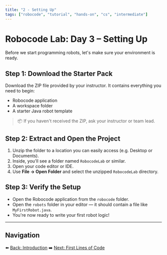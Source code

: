 ```yaml
---
title: "2 - Setting Up"
tags: ["robocode", "tutorial", "hands-on", "cs", "intermediate"]
---
```


# Robocode Lab: Day 3 – Setting Up

Before we start programming robots, let's make sure your environment is ready.

## Step 1: Download the Starter Pack

Download the ZIP file provided by your instructor. It contains everything you need to begin:

- Robocode application
- A workspace folder
- A starter Java robot template

> 📦 If you haven't received the ZIP, ask your instructor or team lead.

## Step 2: Extract and Open the Project

1. Unzip the folder to a location you can easily access (e.g. Desktop or Documents).
2. Inside, you'll see a folder named `RobocodeLab` or similar.
3. Open your code editor or IDE.
4. Use **File → Open Folder** and select the unzipped `RobocodeLab` directory.

## Step 3: Verify the Setup

- Open the Robocode application from the `robocode` folder.
- Open the `robots` folder in your editor — it should contain a file like `MyFirstRobot.java`.
- You're now ready to write your first robot logic!

---

## Navigation

⬅️ [Back: Introduction](/robocode/Day-3/00_robocode_intro)
➡️ [Next: First Lines of Code](/robocode/Day-3/02_first_lines)
